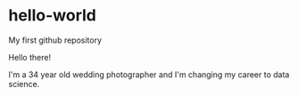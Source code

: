 # hello-world
My first github repository

Hello there!

I'm a 34 year old wedding photographer and I'm changing my career to data science. 
